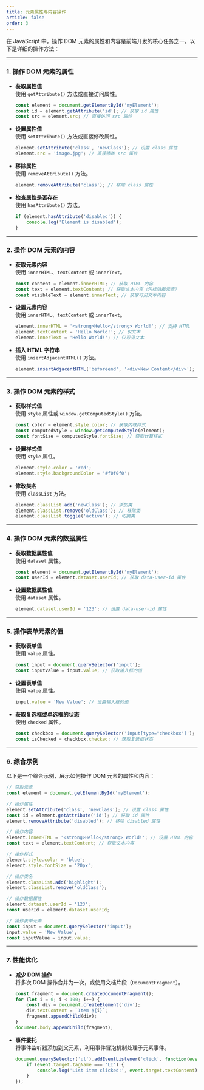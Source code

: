 ```yaml
---
title: 元素属性与内容操作
article: false
order: 3
---
```

在 JavaScript 中，操作 DOM 元素的属性和内容是前端开发的核心任务之一。以下是详细的操作方法：

---

### **1. 操作 DOM 元素的属性**
- **获取属性值**  
  使用 `getAttribute()` 方法或直接访问属性。  
  ```javascript
  const element = document.getElementById('myElement');
  const id = element.getAttribute('id'); // 获取 id 属性
  const src = element.src; // 直接访问 src 属性
  ```

- **设置属性值**  
  使用 `setAttribute()` 方法或直接修改属性。  
  ```javascript
  element.setAttribute('class', 'newClass'); // 设置 class 属性
  element.src = 'image.jpg'; // 直接修改 src 属性
  ```

- **移除属性**  
  使用 `removeAttribute()` 方法。  
  ```javascript
  element.removeAttribute('class'); // 移除 class 属性
  ```

- **检查属性是否存在**  
  使用 `hasAttribute()` 方法。  
  ```javascript
  if (element.hasAttribute('disabled')) {
      console.log('Element is disabled');
  }
  ```

---

### **2. 操作 DOM 元素的内容**
- **获取元素内容**  
  使用 `innerHTML`、`textContent` 或 `innerText`。  
  ```javascript
  const content = element.innerHTML; // 获取 HTML 内容
  const text = element.textContent; // 获取文本内容（包括隐藏元素）
  const visibleText = element.innerText; // 获取可见文本内容
  ```

- **设置元素内容**  
  使用 `innerHTML`、`textContent` 或 `innerText`。  
  ```javascript
  element.innerHTML = '<strong>Hello</strong> World!'; // 支持 HTML
  element.textContent = 'Hello World!'; // 仅文本
  element.innerText = 'Hello World!'; // 仅可见文本
  ```

- **插入 HTML 字符串**  
  使用 `insertAdjacentHTML()` 方法。  
  ```javascript
  element.insertAdjacentHTML('beforeend', '<div>New Content</div>');
  ```

---

### **3. 操作 DOM 元素的样式**
- **获取样式值**  
  使用 `style` 属性或 `window.getComputedStyle()` 方法。  
  ```javascript
  const color = element.style.color; // 获取内联样式
  const computedStyle = window.getComputedStyle(element);
  const fontSize = computedStyle.fontSize; // 获取计算样式
  ```

- **设置样式值**  
  使用 `style` 属性。  
  ```javascript
  element.style.color = 'red';
  element.style.backgroundColor = '#f0f0f0';
  ```

- **修改类名**  
  使用 `classList` 方法。  
  ```javascript
  element.classList.add('newClass'); // 添加类
  element.classList.remove('oldClass'); // 移除类
  element.classList.toggle('active'); // 切换类
  ```

---

### **4. 操作 DOM 元素的数据属性**
- **获取数据属性值**  
  使用 `dataset` 属性。  
  ```javascript
  const element = document.getElementById('myElement');
  const userId = element.dataset.userId; // 获取 data-user-id 属性
  ```

- **设置数据属性值**  
  使用 `dataset` 属性。  
  ```javascript
  element.dataset.userId = '123'; // 设置 data-user-id 属性
  ```

---

### **5. 操作表单元素的值**
- **获取表单值**  
  使用 `value` 属性。  
  ```javascript
  const input = document.querySelector('input');
  const inputValue = input.value; // 获取输入框的值
  ```

- **设置表单值**  
  使用 `value` 属性。  
  ```javascript
  input.value = 'New Value'; // 设置输入框的值
  ```

- **获取复选框或单选框的状态**  
  使用 `checked` 属性。  
  ```javascript
  const checkbox = document.querySelector('input[type="checkbox"]');
  const isChecked = checkbox.checked; // 获取复选框状态
  ```

---

### **6. 综合示例**
以下是一个综合示例，展示如何操作 DOM 元素的属性和内容：

```javascript
// 获取元素
const element = document.getElementById('myElement');

// 操作属性
element.setAttribute('class', 'newClass'); // 设置 class 属性
const id = element.getAttribute('id'); // 获取 id 属性
element.removeAttribute('disabled'); // 移除 disabled 属性

// 操作内容
element.innerHTML = '<strong>Hello</strong> World!'; // 设置 HTML 内容
const text = element.textContent; // 获取文本内容

// 操作样式
element.style.color = 'blue';
element.style.fontSize = '20px';

// 操作类名
element.classList.add('highlight');
element.classList.remove('oldClass');

// 操作数据属性
element.dataset.userId = '123';
const userId = element.dataset.userId;

// 操作表单元素
const input = document.querySelector('input');
input.value = 'New Value';
const inputValue = input.value;
```

---

### **7. 性能优化**
- **减少 DOM 操作**  
  将多次 DOM 操作合并为一次，或使用文档片段（`DocumentFragment`）。  
  
  ```javascript
  const fragment = document.createDocumentFragment();
  for (let i = 0; i < 100; i++) {
      const div = document.createElement('div');
      div.textContent = `Item ${i}`;
      fragment.appendChild(div);
  }
  document.body.appendChild(fragment);
  ```
  
- **事件委托**  
  将事件监听器添加到父元素，利用事件冒泡机制处理子元素事件。  
  ```javascript
  document.querySelector('ul').addEventListener('click', function(event) {
      if (event.target.tagName === 'LI') {
          console.log('List item clicked:', event.target.textContent);
      }
  });
  ```
